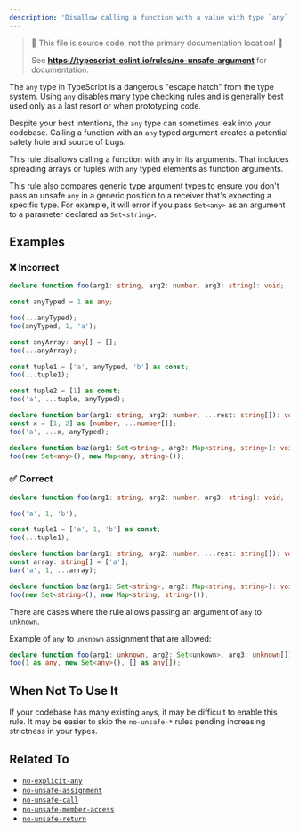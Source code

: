 ```yaml
---
description: 'Disallow calling a function with a value with type `any`.'
---
```


> 🛑 This file is source code, not the primary documentation location! 🛑
>
> See **https://typescript-eslint.io/rules/no-unsafe-argument** for documentation.

The `any` type in TypeScript is a dangerous "escape hatch" from the type system.
Using `any` disables many type checking rules and is generally best used only as a last resort or when prototyping code.

Despite your best intentions, the `any` type can sometimes leak into your codebase.
Calling a function with an `any` typed argument creates a potential safety hole and source of bugs.

This rule disallows calling a function with `any` in its arguments.
That includes spreading arrays or tuples with `any` typed elements as function arguments.

This rule also compares generic type argument types to ensure you don't pass an unsafe `any` in a generic position to a receiver that's expecting a specific type.
For example, it will error if you pass `Set<any>` as an argument to a parameter declared as `Set<string>`.

## Examples

<!--tabs-->

### ❌ Incorrect

```ts
declare function foo(arg1: string, arg2: number, arg3: string): void;

const anyTyped = 1 as any;

foo(...anyTyped);
foo(anyTyped, 1, 'a');

const anyArray: any[] = [];
foo(...anyArray);

const tuple1 = ['a', anyTyped, 'b'] as const;
foo(...tuple1);

const tuple2 = [1] as const;
foo('a', ...tuple, anyTyped);

declare function bar(arg1: string, arg2: number, ...rest: string[]): void;
const x = [1, 2] as [number, ...number[]];
foo('a', ...x, anyTyped);

declare function baz(arg1: Set<string>, arg2: Map<string, string>): void;
foo(new Set<any>(), new Map<any, string>());
```

### ✅ Correct

```ts
declare function foo(arg1: string, arg2: number, arg3: string): void;

foo('a', 1, 'b');

const tuple1 = ['a', 1, 'b'] as const;
foo(...tuple1);

declare function bar(arg1: string, arg2: number, ...rest: string[]): void;
const array: string[] = ['a'];
bar('a', 1, ...array);

declare function baz(arg1: Set<string>, arg2: Map<string, string>): void;
foo(new Set<string>(), new Map<string, string>());
```

<!--/tabs-->

There are cases where the rule allows passing an argument of `any` to `unknown`.

Example of `any` to `unknown` assignment that are allowed:

```ts
declare function foo(arg1: unknown, arg2: Set<unkown>, arg3: unknown[]): void;
foo(1 as any, new Set<any>(), [] as any[]);
```

## When Not To Use It

If your codebase has many existing `any`s, it may be difficult to enable this rule.
It may be easier to skip the `no-unsafe-*` rules pending increasing strictness in your types.

## Related To

- [`no-explicit-any`](./no-explicit-any.md)
- [`no-unsafe-assignment`](./no-unsafe-assignment.md)
- [`no-unsafe-call`](./no-unsafe-call.md)
- [`no-unsafe-member-access`](./no-unsafe-member-access.md)
- [`no-unsafe-return`](./no-unsafe-return.md)
